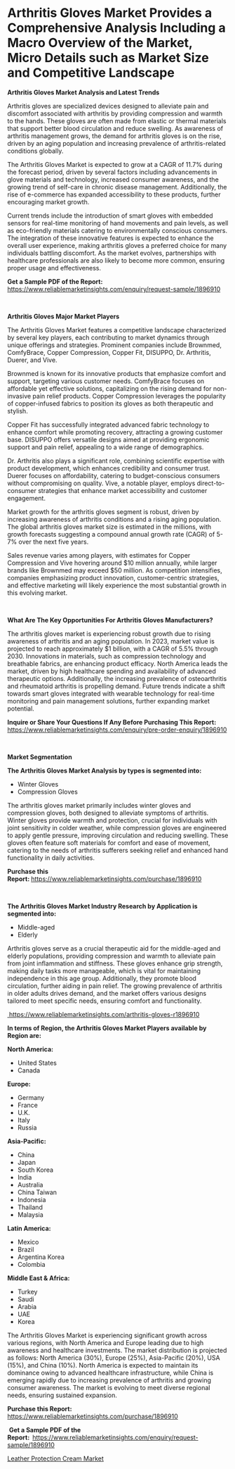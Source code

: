 <p><h1>Arthritis Gloves Market Provides a Comprehensive Analysis Including a Macro Overview of the Market, Micro Details such as Market Size and Competitive Landscape</h1></p><p><strong>Arthritis Gloves Market Analysis and Latest Trends</strong></p>
<p><p>Arthritis gloves are specialized devices designed to alleviate pain and discomfort associated with arthritis by providing compression and warmth to the hands. These gloves are often made from elastic or thermal materials that support better blood circulation and reduce swelling. As awareness of arthritis management grows, the demand for arthritis gloves is on the rise, driven by an aging population and increasing prevalence of arthritis-related conditions globally.</p><p>The Arthritis Gloves Market is expected to grow at a CAGR of 11.7% during the forecast period, driven by several factors including advancements in glove materials and technology, increased consumer awareness, and the growing trend of self-care in chronic disease management. Additionally, the rise of e-commerce has expanded accessibility to these products, further encouraging market growth. </p><p>Current trends include the introduction of smart gloves with embedded sensors for real-time monitoring of hand movements and pain levels, as well as eco-friendly materials catering to environmentally conscious consumers. The integration of these innovative features is expected to enhance the overall user experience, making arthritis gloves a preferred choice for many individuals battling discomfort. As the market evolves, partnerships with healthcare professionals are also likely to become more common, ensuring proper usage and effectiveness.</p></p>
<p><strong>Get a Sample PDF of the Report:&nbsp;</strong> <a href="https://www.reliablemarketinsights.com/enquiry/request-sample/1896910?utm_campaign=2888&utm_medium=2&utm_source=Github&utm_content=ia&utm_term=05042025&utm_id=arthritis-gloves">https://www.reliablemarketinsights.com/enquiry/request-sample/1896910</a></p>
<p>&nbsp;</p>
<p><strong>Arthritis Gloves Major Market Players</strong></p>
<p><p>The Arthritis Gloves Market features a competitive landscape characterized by several key players, each contributing to market dynamics through unique offerings and strategies. Prominent companies include Brownmed, ComfyBrace, Copper Compression, Copper Fit, DISUPPO, Dr. Arthritis, Duerer, and Vive. </p><p>Brownmed is known for its innovative products that emphasize comfort and support, targeting various customer needs. ComfyBrace focuses on affordable yet effective solutions, capitalizing on the rising demand for non-invasive pain relief products. Copper Compression leverages the popularity of copper-infused fabrics to position its gloves as both therapeutic and stylish.</p><p>Copper Fit has successfully integrated advanced fabric technology to enhance comfort while promoting recovery, attracting a growing customer base. DISUPPO offers versatile designs aimed at providing ergonomic support and pain relief, appealing to a wide range of demographics.</p><p>Dr. Arthritis also plays a significant role, combining scientific expertise with product development, which enhances credibility and consumer trust. Duerer focuses on affordability, catering to budget-conscious consumers without compromising on quality. Vive, a notable player, employs direct-to-consumer strategies that enhance market accessibility and customer engagement.</p><p>Market growth for the arthritis gloves segment is robust, driven by increasing awareness of arthritis conditions and a rising aging population. The global arthritis gloves market size is estimated in the millions, with growth forecasts suggesting a compound annual growth rate (CAGR) of 5-7% over the next five years.</p><p>Sales revenue varies among players, with estimates for Copper Compression and Vive hovering around $10 million annually, while larger brands like Brownmed may exceed $50 million. As competition intensifies, companies emphasizing product innovation, customer-centric strategies, and effective marketing will likely experience the most substantial growth in this evolving market.</p></p>
<p>&nbsp;</p>
<p><strong>What Are The Key Opportunities For Arthritis Gloves Manufacturers?</strong></p>
<p><p>The arthritis gloves market is experiencing robust growth due to rising awareness of arthritis and an aging population. In 2023, market value is projected to reach approximately $1 billion, with a CAGR of 5.5% through 2030. Innovations in materials, such as compression technology and breathable fabrics, are enhancing product efficacy. North America leads the market, driven by high healthcare spending and availability of advanced therapeutic options. Additionally, the increasing prevalence of osteoarthritis and rheumatoid arthritis is propelling demand. Future trends indicate a shift towards smart gloves integrated with wearable technology for real-time monitoring and pain management solutions, further expanding market potential.</p></p>
<p><strong>Inquire or Share Your Questions If Any Before Purchasing This Report:</strong> <a href="https://www.reliablemarketinsights.com/enquiry/pre-order-enquiry/1896910?utm_campaign=2888&utm_medium=2&utm_source=Github&utm_content=ia&utm_term=05042025&utm_id=arthritis-gloves">https://www.reliablemarketinsights.com/enquiry/pre-order-enquiry/1896910</a></p>
<p>&nbsp;</p>
<p><strong>Market Segmentation</strong></p>
<p><strong>The Arthritis Gloves Market Analysis by types is segmented into:</strong></p>
<p><ul><li>Winter Gloves</li><li>Compression Gloves</li></ul></p>
<p><p>The arthritis gloves market primarily includes winter gloves and compression gloves, both designed to alleviate symptoms of arthritis. Winter gloves provide warmth and protection, crucial for individuals with joint sensitivity in colder weather, while compression gloves are engineered to apply gentle pressure, improving circulation and reducing swelling. These gloves often feature soft materials for comfort and ease of movement, catering to the needs of arthritis sufferers seeking relief and enhanced hand functionality in daily activities.</p></p>
<p><strong>Purchase this Report:&nbsp;</strong><a href="https://www.reliablemarketinsights.com/purchase/1896910?utm_campaign=2888&utm_medium=2&utm_source=Github&utm_content=ia&utm_term=05042025&utm_id=arthritis-gloves">https://www.reliablemarketinsights.com/purchase/1896910</a></p>
<p>&nbsp;</p>
<p><strong>The Arthritis Gloves Market Industry Research by Application is segmented into:</strong></p>
<p><ul><li>Middle-aged</li><li>Elderly</li></ul></p>
<p><p>Arthritis gloves serve as a crucial therapeutic aid for the middle-aged and elderly populations, providing compression and warmth to alleviate pain from joint inflammation and stiffness. These gloves enhance grip strength, making daily tasks more manageable, which is vital for maintaining independence in this age group. Additionally, they promote blood circulation, further aiding in pain relief. The growing prevalence of arthritis in older adults drives demand, and the market offers various designs tailored to meet specific needs, ensuring comfort and functionality.</p></p>
<p><a href="https://www.reliablemarketinsights.com/arthritis-gloves-r1896910?utm_campaign=2888&utm_medium=2&utm_source=Github&utm_content=ia&utm_term=05042025&utm_id=arthritis-gloves">&nbsp;https://www.reliablemarketinsights.com/arthritis-gloves-r1896910</a></p>
<p><strong>In terms of Region, the Arthritis Gloves Market Players available by Region are:</strong></p>
<p>
    <p> <strong> North America: </strong>
        <ul>
            <li>United States</li>
            <li>Canada</li>
        </ul>
        </p> 
    <p> <strong> Europe: </strong>
        <ul>
            <li>Germany</li>
            <li>France</li>
            <li>U.K.</li>
            <li>Italy</li>
            <li>Russia</li>
        </ul>
        </p> 
    <p> <strong> Asia-Pacific: </strong>
        <ul>
            <li>China</li>
            <li>Japan</li>
            <li>South Korea</li>
            <li>India</li>
            <li>Australia</li>
            <li>China Taiwan</li>
            <li>Indonesia</li>
            <li>Thailand</li>
            <li>Malaysia</li>
        </ul>
        </p> 
    <p> <strong> Latin America: </strong>
        <ul>
            <li>Mexico</li>
            <li>Brazil</li>
            <li>Argentina Korea</li>
            <li>Colombia</li>
        </ul>
        </p> 
    <p> <strong> Middle East & Africa: </strong>
        <ul>
            <li>Turkey</li>
            <li>Saudi</li>
            <li>Arabia</li>
            <li>UAE</li>
            <li>Korea</li>
        </ul>
    </p>
    </p>
<p><p>The Arthritis Gloves Market is experiencing significant growth across various regions, with North America and Europe leading due to high awareness and healthcare investments. The market distribution is projected as follows: North America (30%), Europe (25%), Asia-Pacific (20%), USA (15%), and China (10%). North America is expected to maintain its dominance owing to advanced healthcare infrastructure, while China is emerging rapidly due to increasing prevalence of arthritis and growing consumer awareness. The market is evolving to meet diverse regional needs, ensuring sustained expansion.</p></p>
<p><strong>Purchase this Report: </strong><a href="https://www.reliablemarketinsights.com/purchase/1896910?utm_campaign=2888&utm_medium=2&utm_source=Github&utm_content=ia&utm_term=05042025&utm_id=arthritis-gloves">https://www.reliablemarketinsights.com/purchase/1896910</a></p>
<p>&nbsp;<strong>Get a Sample PDF of the Report:&nbsp;&nbsp;</strong><a href="https://www.reliablemarketinsights.com/enquiry/request-sample/1896910?utm_campaign=2888&utm_medium=2&utm_source=Github&utm_content=ia&utm_term=05042025&utm_id=arthritis-gloves">https://www.reliablemarketinsights.com/enquiry/request-sample/1896910</a></p>
<p><strong></strong></p>
<p><p><a href="https://github.com/popupioo/Market-Research-Report-List-1/blob/main/leather-protection-cream-market.md?utm_campaign=2888&utm_medium=2&utm_source=Github&utm_content=ia&utm_term=05042025&utm_id=arthritis-gloves">Leather Protection Cream Market</a></p></p>